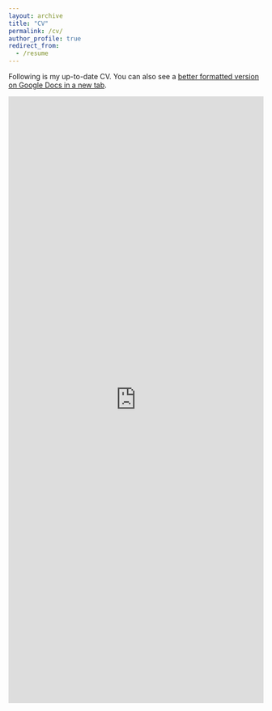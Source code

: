 ```yaml
---
layout: archive
title: "CV"
permalink: /cv/
author_profile: true
redirect_from:
  - /resume
---
```


<p>Following is my up-to-date CV. You can also see a <a href="https://docs.google.com/document/d/e/2PACX-1vS6ty3HFoSmLp6i06Ahva-qrYvi4ceL2Te1f_BRBlrgENT1rpk3BjxM9KuKcp6yDTHIOaa1tb66Qy4t/pub" target="_blank">better formatted version on Google Docs in a new tab</a>.</p>

<iframe 
    src="https://docs.google.com/document/d/e/2PACX-1vS6ty3HFoSmLp6i06Ahva-qrYvi4ceL2Te1f_BRBlrgENT1rpk3BjxM9KuKcp6yDTHIOaa1tb66Qy4t/pub?embedded=true"
    width="100%" 
    height="1200" 
    style="border: none;">
</iframe>
